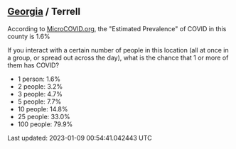 
## [Georgia](/united-states/georgia) / Terrell

According to [MicroCOVID.org](http://microcovid.org),
the "Estimated Prevalence" of COVID in this county is 1.6%

If you interact with a certain number of people in this location
(all at once in a group, or spread out across the day), what is the chance that
1 or more of them has COVID?

- 1 person: 1.6%
- 2 people: 3.2%
- 3 people: 4.7%
- 5 people: 7.7%
- 10 people: 14.8%
- 25 people: 33.0%
- 100 people: 79.9%

Last updated: 2023-01-09 00:54:41.042443 UTC
